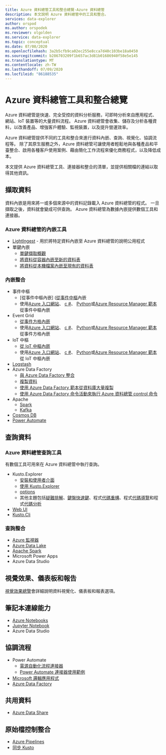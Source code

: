 ```yaml
---
title: Azure 資料總管工具和整合總覽-Azure 資料總管
description: 本文說明 Azure 資料總管中的工具和整合。
services: data-explorer
author: orspod
ms.author: orspodek
ms.reviewer: olgolden
ms.service: data-explorer
ms.topic: conceptual
ms.date: 07/08/2020
ms.openlocfilehash: 3a2b5cfb9ca02ec255e8cca7d40c103be18a0450
ms.sourcegitcommit: b286703209f1b657ac3d81b01686940f58e5e145
ms.translationtype: MT
ms.contentlocale: zh-TW
ms.lasthandoff: 07/09/2020
ms.locfileid: "86188535"
---
```

# <a name="azure-data-explorer-tools-and-integrations-overview"></a>Azure 資料總管工具和整合總覽

Azure 資料總管是快速、完全受控的資料分析服務，可即時分析來自應用程式、網站、IoT 裝置等的大量資料流程。 Azure 資料總管會收集、儲存及分析各種資料，以改善產品、增強客戶體驗、監視裝置，以及提升營運效率。 

Azure 資料總管提供不同的工具和整合來進行資料內嵌、查詢、視覺化、協調流程等。 除了其原生服務之外，Azure 資料總管可讓使用者輕鬆地與各種產品和平臺整合、啟用各種客戶使用案例、藉由簡化工作流程來優化商務程式，以及降低成本。 

本文提供 Azure 資料總管工具、連接器和整合的清單，並提供相關檔的連結以取得其他資訊。

## <a name="ingest-data"></a>擷取資料 

資料內嵌是用來將一或多個來源中的資料記錄載入 Azure 資料總管的程式。 一旦擷取之後，資料就會變成可供查詢。 Azure 資料總管為數據內嵌提供數個工具和連接器。 

### <a name="azure-data-explorer-ingestion-tools"></a>Azure 資料總管的內嵌工具

* [LightIngest](lightingest.md) - 用於將特定資料內嵌至 Azure 資料總管的說明公用程式
* 單鍵內嵌
    * [單鍵擷取概觀](ingest-data-one-click.md) 
    * [將資料從容器內嵌至新的資料表](one-click-ingestion-new-table.md)
    * [將資料從本機檔案內嵌至現有的資料表](one-click-ingestion-existing-table.md)

### <a name="ingestion-integrations"></a>內嵌整合

* 事件中樞
    * [從事件中樞內嵌] ([從事件中樞](kusto/management/data-ingestion/eventhub.md)內嵌
    * 使用[Azure 入口網站](ingest-data-event-hub.md)、 [c #](data-connection-event-hub-csharp.md)、 [Python](data-connection-event-hub-python.md)或[Azure Resource Manager 範本](data-connection-event-hub-resource-manager.md)從事件中樞內嵌
* Event Grid
    * [從事件方格內嵌](kusto/management/data-ingestion/eventgrid.md)
    * 使用[Azure 入口網站](ingest-data-event-grid.md)、 [c #](data-connection-event-grid-csharp.md)、 [Python](data-connection-event-grid-python.md)或[Azure Resource Manager 範本](data-connection-event-grid-resource-manager.md)從事件方格內嵌
* IoT 中樞
    * [從 IoT 中樞內嵌](kusto/management/data-ingestion/iothub.md)
    * 使用[Azure 入口網站](ingest-data-iot-hub.md)、 [c #](data-connection-iot-hub-csharp.md)、 [Python](data-connection-iot-hub-python.md)或[Azure Resource Manager 範本](data-connection-iot-hub-resource-manager.md)從 IoT 中樞內嵌
* [Logstash](ingest-data-logstash.md)
* Azure Data Factory
    * [與 Azure Data Factory 整合](data-factory-integration.md)
    * [複製資料](data-factory-load-data.md)
    * [使用 Azure Data Factory 範本從資料庫大量複製](data-factory-template.md)
    * [使用 Azure Data Factory 命令活動來執行 Azure 資料總管 control 命令](data-factory-command-activity.md)
* Apache 
    * [Spark](spark-connector.md)
    * [Kafka](ingest-data-kafka.md)
* [Cosmos DB](https://github.com/Azure/azure-kusto-labs/tree/master/cosmosdb-adx-integration)
* [Power Automate](flow.md)

## <a name="query-data"></a>查詢資料

### <a name="azure-data-explorer-query-tools"></a>Azure 資料總管查詢工具

有數個工具可用來在 Azure 資料總管中執行查詢。

* Kusto.Explorer
    * [安裝和使用者介面](kusto/tools/kusto-explorer.md)
    * [使用 Kusto.Explorer](kusto/tools/kusto-explorer-using.md)
    * [options](kusto/tools/kusto-explorer-options.md)
    * 其他主題包括[疑難排解](kusto/tools/kusto-explorer-troubleshooting.md)、[鍵盤快速鍵](kusto/tools/kusto-explorer-shortcuts.md)、程式[代碼重構](kusto/tools/kusto-explorer-refactor.md)、程式[代碼導覽](kusto/tools/kusto-explorer-codenav.md)和程式[代碼分析](kusto/tools/kusto-explorer-code-analyzer.md)
* [Web UI](web-query-data.md)
* [Kusto.Cli](kusto/tools/kusto-cli.md)

### <a name="query-integrations"></a>查詢整合

* [Azure 監視器](query-monitor-data.md)
* [Azure Data Lake](data-lake-query-data.md)
* [Apache Spark](spark-connector.md)
* Microsoft Power Apps
* Azure Data Studio

## <a name="visualizations-dashboards-and-reporting"></a>視覺效果、儀表板和報告

[視覺效果總覽](viz-overview.md)會詳細說明資料視覺化、儀表板和報表選項。 

## <a name="notebook-connectivity"></a>筆記本連線能力

* [Azure Notebooks](azure-notebooks.md)
* [Jupyter Notebook](kqlmagic.md)
* Azure Data Studio

## <a name="orchestration"></a>協調流程

* Power Automate
    * [電源自動化流程連接器](flow.md)
    * [Power Automate 連接器使用範例](flow-usage.md)
* [Microsoft 邏輯應用程式](kusto/tools/logicapps.md) 
* [Azure Data Factory](data-factory-integration.md)

## <a name="share-data"></a>共用資料

* [Azure Data Share](data-share.md)

## <a name="source-control-integration"></a>原始檔控制整合

* [Azure Pipelines](devops.md) 
* [同步 Kusto](kusto/tools/synckusto.md) 

<!--Open Source Tools-->
